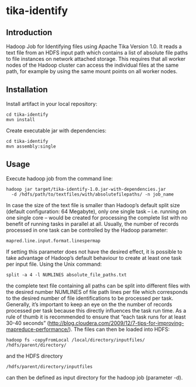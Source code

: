 tika-identify
=============

Introduction
------------

Hadoop Job for Identifying files using Apache Tika Version 1.0. It reads
a text file from an HDFS input path which contains a list of absolute file paths 
to file instances on network attached storage. This requires that all 
worker nodes of the Hadoop cluster can access the individual files at the
same path, for example by using the same mount points on all worker nodes.

Installation
------------

Install artifact in your local repository:

    cd tika-identify
    mvn install

Create executable jar with dependencies:

    cd tika-identify
    mvn assembly:single

Usage
-----

Execute hadoop job from the command line:

    hadoop jar target/tika-identify-1.0.jar-with-dependencies.jar 
      -d /hdfs/path/to/textfiles/with/absolutefilepaths/ -n job_name

In case the size of the text file is smaller than Hadoop’s default split size 
(default configuration: 64 Megabyte), only one single task – i.e. running on 
one single core – would be created for processing the complete list with no 
benefit of running tasks in parallel at all.
Usually, the number of records processed in one task can be controlled by the 
Hadoop parameter:  

    mapred.line.input.format.linespermap

If setting this parameter does not have the desired effect, it is possible to 
take advantage of Hadoop’s default behaviour to create at least one task per 
input file. Using the Unix command:

    split -a 4 -l NUMLINES absolute_file_paths.txt

the complete text file containing all paths can be split into different files 
with the desired number NUMLINES of file path lines per file which corresponds 
to the desired number of file identifications to be processed per task.
Generally, it’s important to keep an eye on the the number of records processed 
per task because this directly influences the task run time. As a rule of thumb 
it is recommended to ensure that “each task runs for at least 30-40 seconds” 
(http://blog.cloudera.com/2009/12/7-tips-for-improving-mapreduce-performance/).
The files can then be loaded into HDFS: 

    hadoop fs -copyFromLocal /local/directory/inputfiles/ /hdfs/parent/directory/

and the HDFS directory

    /hdfs/parent/directory/inputfiles

can then be defined as input directory for the hadoop job (parameter -d).